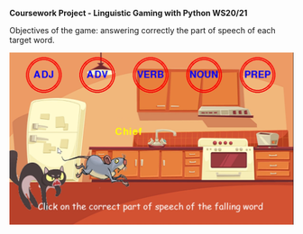 __Coursework Project - Linguistic Gaming with Python WS20/21__

Objectives of the game: answering correctly the part of speech of each target word.

![Screenshot](mainGame_screenshot.png)

